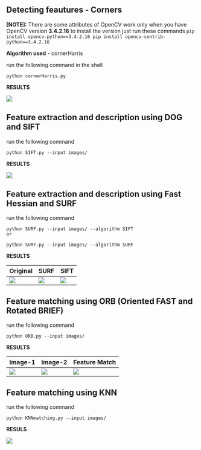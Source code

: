 
 ## Detecting feautures - Corners
 
 **[NOTE]:** There are some attributes of OpenCV work only when you have OpenCV version **3.4.2.16** 
    to install the version just run these commands 
    ```
    pip install opencv-python==3.4.2.16
    pip install opencv-contrib-python==3.4.2.16
    ```
 
 **Algorithm used** - cornerHarris
 
 run the following command in the shell 
 
 ```
 python cornerHarris.py
 ```
 
 **RESULTS**
 
![](https://github.com/arpitj07/OpenCV-with-Python/blob/master/Project-5/images/cornerHarris.jpg)


## Feature extraction and description using DOG and SIFT

run the following command 
```
python SIFT.py --input images/ 
```

**RESULTS**

![](https://github.com/arpitj07/OpenCV-with-Python/blob/master/Project-5/images/SIFT.jpg)


## Feature extraction and description using Fast Hessian and SURF

run the following command
```
python SURF.py --input images/ --algorithm SIFT
or

python SURF.py --input images/ --algorithm SURF
```

**RESULTS**

Original | SURF | SIFT 
---------|-------|------
![](https://github.com/arpitj07/OpenCV-with-Python/blob/master/Project-5/images/city2.jpg) | ![](https://github.com/arpitj07/OpenCV-with-Python/blob/master/Project-5/images/detected-SURF.jpg) | ![](https://github.com/arpitj07/OpenCV-with-Python/blob/master/Project-5/images/detected-SIFT.jpg)


## Feature matching using ORB (Oriented FAST and Rotated BRIEF)

run the following command 
```
python ORB.py --input images/
```

**RESULTS**

Image-1 | Image-2 | Feature Match
--------|---------|--------------
![](https://github.com/arpitj07/OpenCV-with-Python/blob/master/Project-5/images/Breaking%20Bad.jpg) | ![](https://github.com/arpitj07/OpenCV-with-Python/blob/master/Project-5/images/Breaking%20Bad-2.jpg) | ![](https://github.com/arpitj07/OpenCV-with-Python/blob/master/Project-5/images/ORB.jpg)


## Feature matching using KNN

run the following command 

```
python KNNmatching.py --input images/
```

**RESULS**

![](https://github.com/arpitj07/OpenCV-with-Python/blob/master/Project-5/images/KNN.gif)
